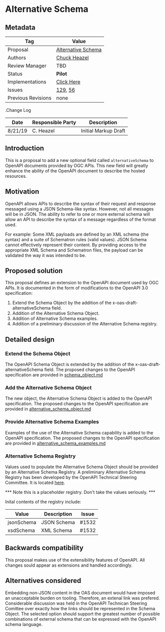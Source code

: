 # Alternative Schema

## Metadata

|Tag |Value |
|---- | ---------------- |
|Proposal |[Alternative Schema](https://github.com/opengeospatial/ogcapi-features/tree/master/proposals/Alternative%20Schema)|
|Authors|[Chuck Heazel](https://github.com/cmheazel)|
|Review Manager |TBD |
|Status |**Pilot** |
|Implementations |[Click Here](https://github.com/opengeospatial/ogcapi-features/tree/master/proposals/Alternative%20Schema/implementations.md)
|Issues |[129](https://github.com/opengeospatial/ogcapi-features/issues/129), [56](https://github.com/opengeospatial/ogcapi-features/issues/56)|
|Previous Revisions |none |
 
.Change Log

|Date |Responsible Party |Description |
|---- | ---------------- | ---------- |
|8/21/19 |C. Heazel|Initial Markup Draft |
 
## Introduction

This is a proposal to add a new optional field called ``alternativeSchema`` to OpenAPI documents provided by OGC APIs. This new field will greatly enhance the ability of the OpenAPI document to describe the hosted resources.

## Motivation

OpenAPI allows APIs to describe the syntax of their request and response messaged using a JSON Schema-like syntax. However, not all messages will be in JSON. The ability to refer to one or more external schema will allow an API to describe the syntax of a message regardless of the format used.

For example: Some XML payloads are defined by an XML schema (the syntax) and a suite of Schematron rules (valid values). JSON Schema cannot effectively represent their content. By providing access to the appropriate XML Schema and Schematron files, the payload can be validated the way it was intended to be.

## Proposed solution

This proposal defines an extension to the OpenAPI document used by OGC APIs. It is documented in the form of modifications to the OpenAPI 3.0 specification:

1. Extend the Schema Object by the addition of the x-oas-draft-alternativeSchema field.
1. Addition of the Alternative Schema Object.
1. Addition of Alternative Schema examples.
1. Addition of a preliminary discussion of the Alternative Schema registry.

## Detailed design

###  Extend the Schema Object 

The OpenAPI Schema Object is extended by the addition of the x-oas-draft-alternativeSchema field. The proposed changes to the OpenAPI specification are provided in [schema_object.md](https://github.com/opengeospatial/ogcapi-features/tree/master/proposals/Alternative%20Schema/schema_object.md)

###  Add the Alternative Schema Object 

The new object, the Alternative Schema Object is added to the OpenAPI specification. The proposed changes to the OpenAPI specification are provided in [alternative_schema_object.md](https://github.com/opengeospatial/ogcapi-features/tree/master/proposals/Alternative%20Schema/alternative_schema_object.md)

### Provide Alternative Schema Examples
Examples of the use of the Alternative Schema capability is added to the OpenAPI specification. The proposed changes to the OpenAPI specification are provided in [alternative_schema_examples.md](https://github.com/opengeospatial/ogcapi-features/tree/master/proposals/Alternative%20Schema/alternative_schema_examples.md)

### Alternative Schema Registry

Values used to populate the Alternative Schema Object should be provided by an Alternative Schema Registry. A preliminary Alternative Schema Registry has been developed by the OpenAPI Technical Steering Committee.  It is located [here](https://spec.openapis.org/registry/alternative-schema).

*** Note this is a placeholder registry. Don't take the values seriously. ***  

Inital contents of the registry include:

|Value |Description |Issue | 
|--- | --- | --- |
|jsonSchema |JSON Schema |#1532 | 
|xsdSchema |XML Schema |#1532 |

## Backwards compatibility

This proposal makes use of the extensibility features of OpenAPI. All changes sould appear as extensions and handled accordingly.

## Alternatives considered

Embedding non-JSON content in the OAS document would have imposed an unacceptable burden on tooling. Therefore, an extenal link was prefered. Considerable discussion was held in the OpenAPI Technican Steering Comittee over exactly how the links should be represented in the Schema Object. The selected option should support the greatest number of possible combinations of external schema that can be expressed with the OpenAPI schema language.

